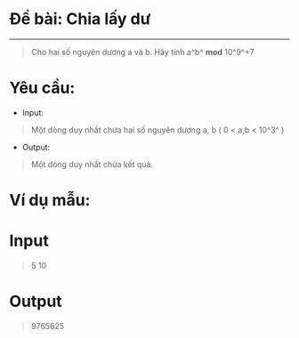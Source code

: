 # Đề bài: Chia lấy dư
---
>  Cho hai số nguyên dương a và b. Hãy tính a^b^ **mod** 10^9^+7

# Yêu cầu:
* Input:
>  Một dòng duy nhất chưa hai số nguyên dương a, b ( 0 < a,b < 10^3^ )
* Output:
> Một dòng duy nhất chứa kết quả.
# Ví dụ mẫu:
# **Input**
> 5  10
# **Output**
> 9765625